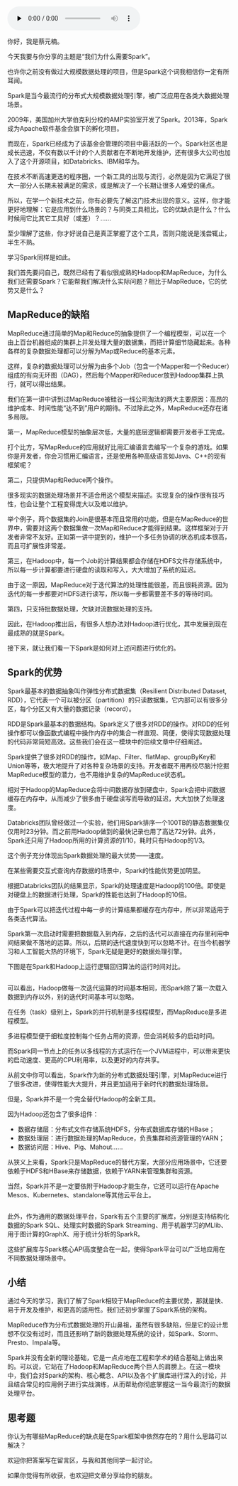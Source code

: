 <audio id="audio" title="12 | 我们为什么需要Spark？" controls="" preload="none"><source id="mp3" src="https://static001.geekbang.org/resource/audio/8d/e8/8d9f4b613775dd6db5634650012602e8.mp3"></audio>

你好，我是蔡元楠。

今天我要与你分享的主题是“我们为什么需要Spark”。

也许你之前没有做过大规模数据处理的项目，但是Spark这个词我相信你一定有所耳闻。

Spark是当今最流行的分布式大规模数据处理引擎，被广泛应用在各类大数据处理场景。

2009年，美国加州大学伯克利分校的AMP实验室开发了Spark。2013年，Spark成为Apache软件基金会旗下的孵化项目。

而现在，Spark已经成为了该基金会管理的项目中最活跃的一个。Spark社区也是成长迅速，不仅有数以千计的个人贡献者在不断地开发维护，还有很多大公司也加入了这个开源项目，如Databricks、IBM和华为。

在技术不断高速更迭的程序圈，一个新工具的出现与流行，必然是因为它满足了很大一部分人长期未被满足的需求，或是解决了一个长期让很多人难受的痛点。

所以，在学一个新技术之前，你有必要先了解这门技术出现的意义。这样，你才能更好地理解：它是应用到什么场景的？与同类工具相比，它的优缺点是什么？什么时候用它比其它工具好（或差）？……

至少理解了这些，你才好说自己是真正掌握了这个工具，否则只能说是浅尝辄止，半生不熟。

学习Spark同样是如此。

我们首先要问自己，既然已经有了看似很成熟的Hadoop和MapReduce，为什么我们还需要Spark？它能帮我们解决什么实际问题？相比于MapReduce，它的优势又是什么？

## MapReduce的缺陷

MapReduce通过简单的Map和Reduce的抽象提供了一个编程模型，可以在一个由上百台机器组成的集群上并发处理大量的数据集，而把计算细节隐藏起来。各种各样的复杂数据处理都可以分解为Map或Reduce的基本元素。

这样，复杂的数据处理可以分解为由多个Job（包含一个Mapper和一个Reducer）组成的有向无环图（DAG），然后每个Mapper和Reducer放到Hadoop集群上执行，就可以得出结果。

我们在第一讲中讲到过MapReduce被硅谷一线公司淘汰的两大主要原因：高昂的维护成本、时间性能“达不到”用户的期待。不过除此之外，MapReduce还存在诸多局限。

第一，MapReduce模型的抽象层次低，大量的底层逻辑都需要开发者手工完成。

打个比方，写MapReduce的应用就好比用汇编语言去编写一个复杂的游戏。如果你是开发者，你会习惯用汇编语言，还是使用各种高级语言如Java、C++的现有框架呢？

第二，只提供Map和Reduce两个操作。

很多现实的数据处理场景并不适合用这个模型来描述。实现复杂的操作很有技巧性，也会让整个工程变得庞大以及难以维护。

举个例子，两个数据集的Join是很基本而且常用的功能，但是在MapReduce的世界中，需要对这两个数据集做一次Map和Reduce才能得到结果。这样框架对于开发者非常不友好。正如第一讲中提到的，维护一个多任务协调的状态机成本很高，而且可扩展性非常差。

第三，在Hadoop中，每一个Job的计算结果都会存储在HDFS文件存储系统中，所以每一步计算都要进行硬盘的读取和写入，大大增加了系统的延迟。

由于这一原因，MapReduce对于迭代算法的处理性能很差，而且很耗资源。因为迭代的每一步都要对HDFS进行读写，所以每一步都需要差不多的等待时间。

第四，只支持批数据处理，欠缺对流数据处理的支持。

因此，在Hadoop推出后，有很多人想办法对Hadoop进行优化，其中发展到现在最成熟的就是Spark。

接下来，就让我们看一下Spark是如何对上述问题进行优化的。

## Spark的优势

Spark最基本的数据抽象叫作弹性分布式数据集（Resilient Distributed Dataset, RDD），它代表一个可以被分区（partition）的只读数据集，它内部可以有很多分区，每个分区又有大量的数据记录（record）。

RDD是Spark最基本的数据结构。Spark定义了很多对RDD的操作。对RDD的任何操作都可以像函数式编程中操作内存中的集合一样直观、简便，使得实现数据处理的代码非常简短高效。这些我们会在这一模块中的后续文章中仔细阐述。

Spark提供了很多对RDD的操作，如Map、Filter、flatMap、groupByKey和Union等等，极大地提升了对各种复杂场景的支持。开发者既不用再绞尽脑汁挖掘MapReduce模型的潜力，也不用维护复杂的MapReduce状态机。

相对于Hadoop的MapReduce会将中间数据存放到硬盘中，Spark会把中间数据缓存在内存中，从而减少了很多由于硬盘读写而导致的延迟，大大加快了处理速度。

Databricks团队曾经做过一个实验，他们用Spark排序一个100TB的静态数据集仅仅用时23分钟。而之前用Hadoop做到的最快记录也用了高达72分钟。此外，Spark还只用了Hadoop所用的计算资源的1/10，耗时只有Hadoop的1/3。

这个例子充分体现出Spark数据处理的最大优势——速度。

在某些需要交互式查询内存数据的场景中，Spark的性能优势更加明显。

根据Databricks团队的结果显示，Spark的处理速度是Hadoop的100倍。即使是对硬盘上的数据进行处理，Spark的性能也达到了Hadoop的10倍。

由于Spark可以把迭代过程中每一步的计算结果都缓存在内存中，所以非常适用于各类迭代算法。

Spark第一次启动时需要把数据载入到内存，之后的迭代可以直接在内存里利用中间结果做不落地的运算。所以，后期的迭代速度快到可以忽略不计。在当今机器学习和人工智能大热的环境下，Spark无疑是更好的数据处理引擎。

下图是在Spark和Hadoop上运行逻辑回归算法的运行时间对比。

<img src="https://static001.geekbang.org/resource/image/54/3d/54e4df946206a4a2168a25af8814843d.png" alt="">

可以看出，Hadoop做每一次迭代运算的时间基本相同，而Spark除了第一次载入数据到内存以外，别的迭代时间基本可以忽略。

在任务（task）级别上，Spark的并行机制是多线程模型，而MapReduce是多进程模型。

多进程模型便于细粒度控制每个任务占用的资源，但会消耗较多的启动时间。

而Spark同一节点上的任务以多线程的方式运行在一个JVM进程中，可以带来更快的启动速度、更高的CPU利用率，以及更好的内存共享。

从前文中你可以看出，Spark作为新的分布式数据处理引擎，对MapReduce进行了很多改进，使得性能大大提升，并且更加适用于新时代的数据处理场景。

但是，Spark并不是一个完全替代Hadoop的全新工具。

因为Hadoop还包含了很多组件：

- 数据存储层：分布式文件存储系统HDFS，分布式数据库存储的HBase；
- 数据处理层：进行数据处理的MapReduce，负责集群和资源管理的YARN；
- 数据访问层：Hive、Pig、Mahout……

从狭义上来看，Spark只是MapReduce的替代方案，大部分应用场景中，它还要依赖于HDFS和HBase来存储数据，依赖于YARN来管理集群和资源。

当然，Spark并不是一定要依附于Hadoop才能生存，它还可以运行在Apache Mesos、Kubernetes、standalone等其他云平台上。

<img src="https://static001.geekbang.org/resource/image/bc/0c/bc01239280bb853ca1d00c0fb3a8150c.jpg" alt="">

此外，作为通用的数据处理平台，Spark有五个主要的扩展库，分别是支持结构化数据的Spark SQL、处理实时数据的Spark Streaming、用于机器学习的MLlib、用于图计算的GraphX、用于统计分析的SparkR。

这些扩展库与Spark核心API高度整合在一起，使得Spark平台可以广泛地应用在不同数据处理场景中。

## 小结

通过今天的学习，我们了解了Spark相较于MapReduce的主要优势，那就是快、易于开发及维护，和更高的适用性。我们还初步掌握了Spark系统的架构。

MapReduce作为分布式数据处理的开山鼻祖，虽然有很多缺陷，但是它的设计思想不仅没有过时，而且还影响了新的数据处理系统的设计，如Spark、Storm、Presto、Impala等。

Spark并没有全新的理论基础，它是一点点地在工程和学术的结合基础上做出来的。可以说，它站在了Hadoop和MapReduce两个巨人的肩膀上。在这一模块中，我们会对Spark的架构、核心概念、API以及各个扩展库进行深入的讨论，并且结合常见的应用例子进行实战演练，从而帮助你彻底掌握这一当今最流行的数据处理平台。

## 思考题

你认为有哪些MapReduce的缺点是在Spark框架中依然存在的？用什么思路可以解决？

欢迎你把答案写在留言区，与我和其他同学一起讨论。

如果你觉得有所收获，也欢迎把文章分享给你的朋友。


